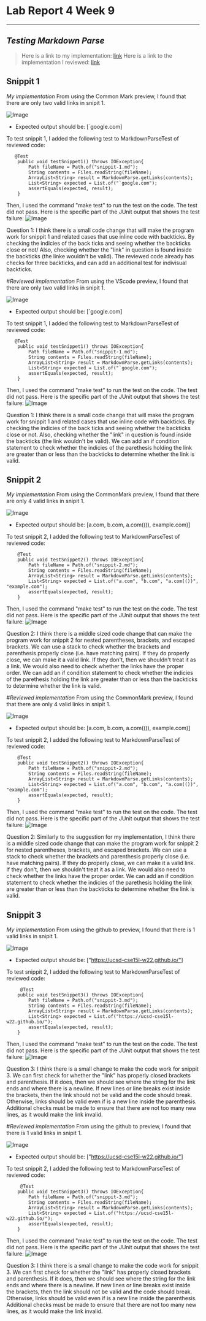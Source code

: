 # Lab Report 4 Week 9
---
## *Testing Markdown Parse*
> Here is a link to my implementation: [link](https://github.com/Daphne-wu/CSE15L-RoseateSpoonbill)
> Here is a link to the implementation I reviewed: [link](https://github.com/Shree-G/markdown-parse)


## Snippit 1
*My implementation*
From using the Common Mark preview, I found that there are only two valid links in snipit 1.

![Image](photos/previews1.png)
* Expected output should be: [`google.com]

To test snippit 1, I added the following test to MarkdownParseTest of reviewed code:
```
   @Test
    public void testSnippet1() throws IOException{
        Path fileName = Path.of("snippit-1.md");
	    String contents = Files.readString(fileName);
        ArrayList<String> result = MarkdownParse.getLinks(contents);
        List<String> expected = List.of("`google.com");
        assertEquals(expected, result);
    }
```

Then, I used the command "make test" to run the test on the code. The test did not pass. Here is the specific part of the JUnit output that shows the test failure:
![Image](photos/reviews1.png)

Question 1: 
I think there is a small code change that will make the program work for snippit 1 and related cases that use inline code with backticks. By checking the indicies of the back ticks and seeing whether the backticks close or not/ Also, checking whether the "link" in question is found inside the backticks (the linke wouldn't be valid). The reviewed code already has checks for three backticks, and can add an additional test for indivisual backticks.





#*Reviewed implementation*
From using the VScode preview, I found that there are only two valid links in snipit 1.

![Image](photos/previews1.png)
* Expected output should be: [`google.com]

To test snippit 1, I added the following test to MarkdownParseTest of reviewed code:
```
   @Test
    public void testSnippet1() throws IOException{
        Path fileName = Path.of("snippit-1.md");
	    String contents = Files.readString(fileName);
        ArrayList<String> result = MarkdownParse.getLinks(contents);
        List<String> expected = List.of("`google.com");
        assertEquals(expected, result);
    }
```

Then, I used the command "make test" to run the test on the code. The test did not pass. Here is the specific part of the JUnit output that shows the test failure:
![Image](photos/mines1.png)

Question 1: 
I think there is a small code change that will make the program work for snippit 1 and related cases that use inline code with backticks. By checking the indicies of the back ticks and seeing whether the backticks close or not. Also, checking whether the "link" in question is found inside the backticks (the link wouldn't be valid). We can add an if condition statement to check whether the indicies of the parethesis holding the link are greater than or less than the backticks to determine whether the link is valid.


## Snippit 2
*My implementation*
From using the CommonMark preview, I found that there are only 4 valid links in snipit 1.

![Image](photos/previews2.png)
* Expected output should be: [a.com, b.com, a.com(()), example.com)]

To test snippit 2, I added the following test to MarkdownParseTest of reviewed code:
```
    @Test
    public void testSnippet2() throws IOException{
        Path fileName = Path.of("snippit-2.md");
	    String contents = Files.readString(fileName);
        ArrayList<String> result = MarkdownParse.getLinks(contents);
        List<String> expected = List.of("a.com", "b.com", "a.com(())", "example.com");
        assertEquals(expected, result);
    }
```

Then, I used the command "make test" to run the test on the code. The test did not pass. Here is the specific part of the JUnit output that shows the test failure:
![Image](photos/reviews2.png)

Question 2: I think there is a middle sized code change that can make the program work for snippit 2 for nested parentheses, brackets, and escaped brackets. We can use a stack to check whether the brackets and parenthesis properly close (i.e. have matching pairs). If they do properly close, we can make it a valid link. If they don't, then we shouldn't treat it as a link. We would also need to check whether the links have the proper order. We can add an if condition statement to check whether the indicies of the parethesis holding the link are greater than or less than the backticks to determine whether the link is valid.


#*Reviewed implementation*
From using the CommonMark preview, I found that there are only 4 valid links in snipit 1.

![Image](photos/previews2.png)
* Expected output should be: [a.com, b.com, a.com(()), example.com)]

To test snippit 2, I added the following test to MarkdownParseTest of reviewed code:
```
    @Test
    public void testSnippet2() throws IOException{
        Path fileName = Path.of("snippit-2.md");
	    String contents = Files.readString(fileName);
        ArrayList<String> result = MarkdownParse.getLinks(contents);
        List<String> expected = List.of("a.com", "b.com", "a.com(())", "example.com");
        assertEquals(expected, result);
    }
```

Then, I used the command "make test" to run the test on the code. The test did not pass. Here is the specific part of the JUnit output that shows the test failure:
![Image](photos/reviews2.png)

Question 2: Similarly to the suggestion for my implementation, I think there is a middle sized code change that can make the program work for snippit 2 for nested parentheses, brackets, and escaped brackets. We can use a stack to check whether the brackets and parenthesis properly close (i.e. have matching pairs). If they do properly close, we can make it a valid link. If they don't, then we shouldn't treat it as a link. We would also need to check whether the links have the proper order. We can add an if condition statement to check whether the indicies of the parethesis holding the link are greater than or less than the backticks to determine whether the link is valid.


## Snippit 3
*My implementation*
From using the github to preview, I found that there is 1 valid links in snipit 1.

![Image](photos/previews3.png)
* Expected output should be: ["https://ucsd-cse15l-w22.github.io/"]

To test snippit 2, I added the following test to MarkdownParseTest of reviewed code:
```
     @Test
    public void testSnippet3() throws IOException{
        Path fileName = Path.of("snippit-3.md");
	    String contents = Files.readString(fileName);
        ArrayList<String> result = MarkdownParse.getLinks(contents);
        List<String> expected = List.of("https://ucsd-cse15l-w22.github.io/");
        assertEquals(expected, result);
    }
```

Then, I used the command "make test" to run the test on the code. The test did not pass. Here is the specific part of the JUnit output that shows the test failure:
![Image](photos/reviews3.png)

Question 3: I think there is a small change to make the code work for snippit 3. We can first check for whether the "link" has properly closed brackets and parenthesis. If it does, then we should see where the string for the link ends and where there is a newline. If new lines or line breaks exist inside the brackets, then the link should not be valid and the code should break. Otherwise, links should be valid even if is a new line inside the parenthesis. Additional checks must be made to ensure that there are not too many new lines, as it would make the link invalid.


#*Reviewed implementation*
From using the github to preview, I found that there is 1 valid links in snipit 1.

![Image](photos/previews3.png)
* Expected output should be: ["https://ucsd-cse15l-w22.github.io/"]

To test snippit 2, I added the following test to MarkdownParseTest of reviewed code:
```
     @Test
    public void testSnippet3() throws IOException{
        Path fileName = Path.of("snippit-3.md");
	    String contents = Files.readString(fileName);
        ArrayList<String> result = MarkdownParse.getLinks(contents);
        List<String> expected = List.of("https://ucsd-cse15l-w22.github.io/");
        assertEquals(expected, result);
    }
```

Then, I used the command "make test" to run the test on the code. The test did not pass. Here is the specific part of the JUnit output that shows the test failure:
![Image](photos/reviews3.png)

Question 3: I think there is a small change to make the code work for snippit 3. We can first check for whether the "link" has properly closed brackets and parenthesis. If it does, then we should see where the string for the link ends and where there is a newline. If new lines or line breaks exist inside the brackets, then the link should not be valid and the code should break. Otherwise, links should be valid even if is a new line inside the parenthesis. Additional checks must be made to ensure that there are not too many new lines, as it would make the link invalid. 





